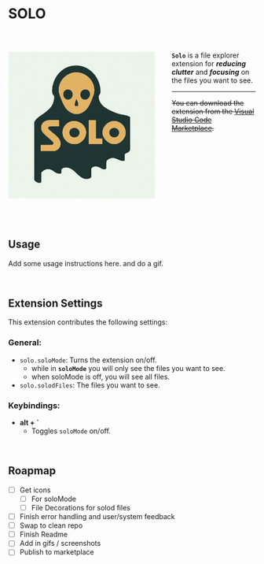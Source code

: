 # SOLO

&nbsp;

### <img style="float: left; max-height: 300px; margin-right: 2em; margin-bottom: 2em;" src="https://github.com/damienbullis/solo/blob/main/assets/solo-banner.png?raw=true" alt="SOLO Banner">

**`Solo`** is a file explorer extension for **_reducing clutter_** and **_focusing_** on the files you want to see.

---

~~You can download the extension from the [Visual Studio Code Marketplace](https://marketplace.visualstudio.com/items?itemName=damienbullis.solo).~~

&nbsp;

&nbsp;

&nbsp;

&nbsp;

&nbsp;

<!-- `Features:`

- Provides the fastest and simplest way to hide/show files.
- Save you time searching for files.
- Reduce clutter in your file explorer.
- Hide files you don't want to see. -->

<!-- > `SOLO` is available in the [Visual Studio Code Marketplace](https://marketplace.visualstudio.com/items?itemName=damienbullis.solo). -->

&nbsp;

## Usage

Add some usage instructions here. and do a gif.

&nbsp;

## Extension Settings

This extension contributes the following settings:

### General:

- `solo.soloMode`: Turns the extension on/off.
  - while in **`soloMode`** you will only see the files you want to see.
  - when soloMode is off, you will see all files.
- `solo.solodFiles`: The files you want to see.

### Keybindings:

- **alt + \`**
  - Toggles `soloMode` on/off.

&nbsp;

## Roapmap

- [ ] Get icons
  - [ ] For soloMode
  - [ ] File Decorations for solod files
- [ ] Finish error handling and user/system feedback
- [ ] Swap to clean repo
- [ ] Finish Readme
- [ ] Add in gifs / screenshots
- [ ] Publish to marketplace

<!-- &nbsp;

## Known Issues -->
